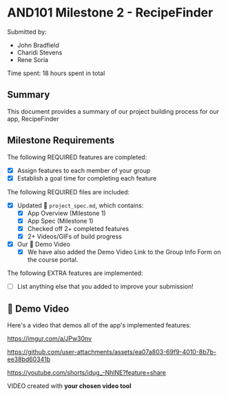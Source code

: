 <!-- (This is a comment) INSTRUCTIONS: Go through this page and fill out any **bolded** entries with their correct values.-->

# AND101 Milestone 2 - RecipeFinder

Submitted by:
- John Bradfield
- Charidi Stevens
- Rene Soria

Time spent: 18 hours spent in total

## Summary

This document provides a summary of our project building process for our app, RecipeFinder

## Milestone Requirements

<!-- Please be sure to change the [ ] to [x] for any features you completed.  If a feature is not checked [x], you might miss the points for that item! -->

The following REQUIRED features are completed:

- [X] Assign features to each member of your group
- [X] Establish a goal time for completing each feature

The following REQUIRED files are included:

- [X] Updated 📄 `project_spec.md`, which contains:
  - [X] App Overview (Milestone 1)
  - [X] App Spec (Milestone 1)
  - [X] Checked off 2+ completed features
  - [X] 2+ Videos/GIFs of build progress

- [X] Our 🎥 Demo Video
  - [X] We have also added the Demo Video Link to the Group Info Form on the course portal.

The following EXTRA features are implemented:

- [ ] List anything else that you added to improve your submission!

## 🎥 Demo Video

Here's a video that demos all of the app's implemented features:


https://imgur.com/a/JPw30nv

https://github.com/user-attachments/assets/ea07a803-69f9-4010-8b7b-ee38bd60341b

https://youtube.com/shorts/idug_-NhlNE?feature=share


VIDEO created with **your chosen video tool**
